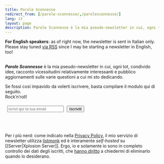```yaml
---
title: Parole Sconnesse
redirect_from: [/parole-sconnesse/,/parolesconnesse/]
lang: it
layout: page
description: Parole Sconnesse è la mia pseudo-newsletter in cui, ogni tot, condivido idee, racconto vicessitudini relativamente interessanti e pubblico aggiornamenti sulle varie questioni a cui mi sto dedicando.
---
```

<div lang='en' class='yellow box'>
	<b>For English speakers</b>: as of right now, the newsletter is sent in Italian only. Please stay tuned <a href='/feeds' target='_blank' title='tommi.space feeds'>via RSS</a> since I may be starting a newsletter in English, too!
</div>

<br>

**<cite>Parole Sconnesse</cite>** è la mia pseudo-newsletter in cui, ogni tot, condivido idee, racconto vicessitudini relativamente interessanti e pubblico aggiornamenti sulle varie questioni a cui mi sto dedicando.

Se fossi così impavido da volerti iscrivere, basta compilare il modulo qui di seguito.  
Rock’n’roll!

<form method='post' action='https://newsletter.tommi.space/subscription/form' target='popupwindow' class='flex listmonk-form'>
  <input type='hidden' name='nonce'>
  <input type='email' name='email' required placeholder='scrivi qui la tua email' style='margin: .5em'>
  <input type='text' style='display: none' name='name' placeholder='Nome (facoltativo)'>
  <input id='8ccad' style='display: none' type='checkbox' name='l' checked value='8ccad8ec-d1d3-425e-a8db-14fa3b2518e8'>
  <label for='8ccad' style='display: none'>Parole Sconnesse</label>
  <input class='blue written button' type='submit' value='Iscriviti'>
</form>

<br>
<br>

Per i più nerd: come indicato nella [Privacy Policy](/it/privacy-policy 'Privacy Policy'), il mio servizio di newsletter utilizza [listmonk](https://listmonk.app 'listmonk official website') ed è interamente <em lang='en'>self-hosted</em> su [[Server|Xplosion Server]]. Ergo, io e solamente io sono in completo controllo dei dati degli iscritti, che <a href='https://gdpr-info.eu/art-17-gdpr/' title='Art. 17 GDPR' hreflang='en'>hanno diritto</a> a chiedermi di eliminarlo quando lo desiderano.